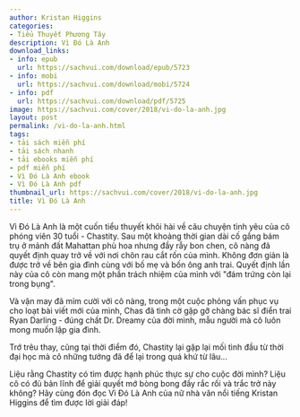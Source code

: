 ```yaml
---
author: Kristan Higgins
categories:
- Tiểu Thuyết Phương Tây
description: Vì Đó Là Anh
download_links:
- info: epub
  url: https://sachvui.com/download/epub/5723
- info: mobi
  url: https://sachvui.com/download/mobi/5724
- info: pdf
  url: https://sachvui.com/download/pdf/5725
image: https://sachvui.com/cover/2018/vi-do-la-anh.jpg
layout: post
permalink: /vi-do-la-anh.html
tags:
- tải sách miễn phí
- tải sách nhanh
- tải ebooks miễn phí
- pdf miễn phí
- Vì Đó Là Anh ebook
- Vì Đó Là Anh pdf
thumbnail_url: https://sachvui.com/cover/2018/vi-do-la-anh.jpg
title: Vì Đó Là Anh
---
```


 <div class="item-desc text-justify"> <p>Vì Đó Là Anh là một cuốn tiểu thuyết khôi hài về câu chuyện tình yêu của cô phóng viên 30 tuổi - Chastity. Sau một khoảng thời gian dài cố gắng bám trụ ở mảnh đất Mahattan phù hoa nhưng đầy rẫy bon chen, cô nàng đã quyết định quay trở về với nơi chôn rau cắt rốn của mình. Không đơn giản là được trở về bên gia đình cùng với bố mẹ và bốn ông anh trai. Quyết định lần này của cô còn mang một phần trách nhiệm của mình với "đám trứng còn lại trong bụng".</p><p>Và vận may đã mỉm cười với cô nàng, trong một cuộc phỏng vấn phục vụ cho loạt bài viết mới của mình, Chas đã tình cờ gặp gỡ chàng bác sĩ điển trai Ryan Darling - đúng chất Dr. Dreamy của đời mình, mẫu người mà cô luôn mong muốn lập gia đình.</p><p>Trớ trêu thay, cũng tại thời điểm đó, Chastity lại gặp lại mối tình đầu từ thời đại học mà cô những tưởng đã để lại trong quá khứ từ lâu...</p><p>Liệu rằng Chastity có tìm được hạnh phúc thực sự cho cuộc đời mình? Liệu cô có đủ bản lĩnh để giải quyết mớ bòng bong đầy rắc rối và trắc trở này không? Hãy cùng đón đọc Vì Đó Là Anh của nữ nhà văn nổi tiếng Kristan Higgins để tìm được lời giải đáp!</p> </div>